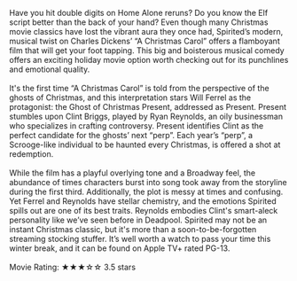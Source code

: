 
Have you hit double digits on Home Alone reruns? Do you know the Elf
script better than the back of your hand? Even though many Christmas
movie classics have lost the vibrant aura they once had, Spirited’s
modern, musical twist on Charles Dickens’ “A Christmas Carol” offers a
flamboyant film that will get your foot tapping. This big and boisterous
musical comedy offers an exciting holiday movie option worth checking
out for its punchlines and emotional quality.
<br><br>
It's the first time “A Christmas Carol” is told from the perspective of
the ghosts of Christmas, and this interpretation stars Will Ferrel as
the protagonist: the Ghost of Christmas Present, addressed as Present.
Present stumbles upon Clint Briggs, played by Ryan Reynolds, an oily
businessman who specializes in crafting controversy. Present identifies
Clint as the perfect candidate for the ghosts’ next “perp”. Each year’s
“perp”, a Scrooge-like individual to be haunted every Christmas, is
offered a shot at redemption.
<br><br>
While the film has a playful overlying tone and a Broadway feel, the
abundance of times characters burst into song took away from the
storyline during the first third. Additionally, the plot is messy at
times and confusing. Yet Ferrel and Reynolds have stellar chemistry, and
the emotions Spirited spills out are one of its best traits. Reynolds
embodies Clint's smart-aleck personality like we’ve seen before in
Deadpool. Spirited may not be an instant Christmas classic, but it's
more than a soon-to-be-forgotten streaming stocking stuffer. It’s well
worth a watch to pass your time this winter break, and it can be found
on Apple TV+ rated PG-13.
<br><br>
Movie Rating: ★★★☆☆ 3.5 stars
